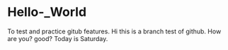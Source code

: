 # Hello-_World
To test and practice gitub features.
Hi this is a branch test of github.
How are you?
good?
Today is Saturday.
